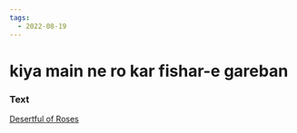 ```yaml
---
tags:
  - 2022-08-19
---
```

# kiya main ne ro kar fishar-e gareban

### Text
[Desertful of Roses](http://www.columbia.edu/itc/mealac/pritchett/00garden/03c/0318/index_0318.html)

